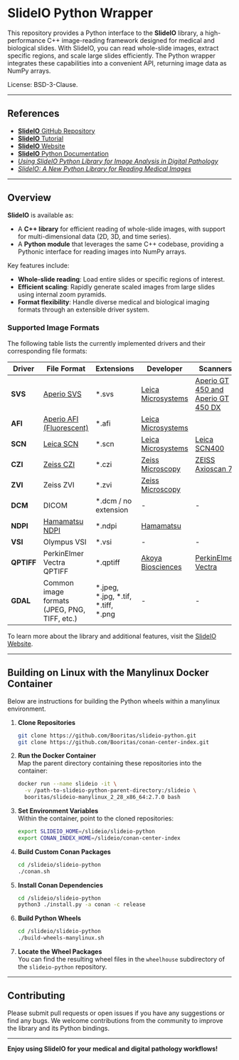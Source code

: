 # SlideIO Python Wrapper

This repository provides a Python interface to the **SlideIO** library, a high-performance C++ image-reading framework designed for medical and biological slides. With SlideIO, you can read whole-slide images, extract specific regions, and scale large slides efficiently. The Python wrapper integrates these capabilities into a convenient API, returning image data as NumPy arrays.

License:  BSD-3-Clause.

---

## References
- [**SlideIO** GitHub Repository](https://github.com/Booritas/slideio)
- [**SlideIO** Tutorial](https://github.com/Booritas/slideio-tutorial)
- [**SlideIO** Website](https://www.slideio.com)
- [**SlideIO** Python Documentation](https://www.slideio.com/sphinx/)
- [*Using SlideIO Python Library for Image Analysis in Digital Pathology*](https://blog.gopenai.com/using-slideio-python-library-for-image-analysis-in-digital-pathology-ea9e71a4b430)
- [*SlideIO: A New Python Library for Reading Medical Images*](https://towardsdatascience.com/slideio-a-new-python-library-for-reading-medical-images-11858a522059)

---

## Overview

**SlideIO** is available as:
- A **C++ library** for efficient reading of whole-slide images, with support for multi-dimensional data (2D, 3D, and time series).
- A **Python module** that leverages the same C++ codebase, providing a Pythonic interface for reading images into NumPy arrays.

Key features include:
- **Whole-slide reading**: Load entire slides or specific regions of interest.  
- **Efficient scaling**: Rapidly generate scaled images from large slides using internal zoom pyramids.  
- **Format flexibility**: Handle diverse medical and biological imaging formats through an extensible driver system.

### Supported Image Formats

The following table lists the currently implemented drivers and their corresponding file formats:

| **Driver** | **File Format** | **Extensions** | **Developer** | **Scanners** |
|------------|-----------------|----------------|---------------|--------------|
| **SVS**    | [Aperio SVS](https://www.leicabiosystems.com/en-de/digital-pathology/manage/aperio-imagescope/) | *.svs | [Leica Microsystems](https://www.leicabiosystems.com/) | [Aperio GT 450 and Aperio GT 450 DX](https://www.leicabiosystems.com/en-de/digital-pathology/scan/) |
| **AFI**    | [Aperio AFI (Fluorescent)](https://www.pathologynews.com/fileformats/leica-afi/) | *.afi | [Leica Microsystems](https://www.leicabiosystems.com/) |  |
| **SCN**    | [Leica SCN](https://www.leica-microsystems.com/) | *.scn | [Leica Microsystems](https://www.leicabiosystems.com/) | [Leica SCN400](https://www.leicabiosystems.com/en-de/news-events/leica-microsystems-launches-scn400-f-combined-fluorescence-and-brightfield-slide/) |
| **CZI**    | [Zeiss CZI](https://www.zeiss.com/microscopy/en/products/software/zeiss-zen/czi-image-file-format.html) | *.czi | [Zeiss Microscopy](https://www.zeiss.com/microscopy/en/home.html?vaURL=www.zeiss.com/microscopy) | [ZEISS Axioscan 7](https://www.zeiss.com/microscopy/en/products/imaging-systems/axioscan-for-biology.html) |
| **ZVI**    | Zeiss ZVI | *.zvi | [Zeiss Microscopy](https://www.zeiss.com/microscopy/en/home.html?vaURL=www.zeiss.com/microscopy) |  |
| **DCM**    | DICOM | *.dcm / no extension | - | - |
| **NDPI**   | [Hamamatsu NDPI](https://www.hamamatsu.com/eu/en/product/life-science-and-medical-systems/digital-slide-scanner/U12388-01.html) | *.ndpi | [Hamamatsu](https://www.hamamatsu.com/eu/en.html) |  |
| **VSI**    | Olympus VSI | *.vsi | - | - |
| **QPTIFF** | PerkinElmer Vectra QPTIFF | *.qptiff | [Akoya Biosciences](https://www.akoyabio.com/software-data-analysis/) | [PerkinElmer Vectra](https://www.akoyabio.com/phenoimager/instruments/vectra-3-0/) |
| **GDAL**   | Common image formats (JPEG, PNG, TIFF, etc.) | *.jpeg, *.jpg, *.tif, *.tiff, *.png | - | - |

To learn more about the library and additional features, visit the [SlideIO Website](https://booritas.github.io/slideio/).

---

## Building on Linux with the Manylinux Docker Container

Below are instructions for building the Python wheels within a manylinux environment.

1. **Clone Repositories**  
   ```bash
   git clone https://github.com/Booritas/slideio-python.git
   git clone https://github.com/Booritas/conan-center-index.git
   ```

2. **Run the Docker Container**  
   Map the parent directory containing these repositories into the container:
   ```bash
   docker run --name slideio -it \
     -v /path-to-slideio-python-parent-directory:/slideio \
     booritas/slideio-manylinux_2_28_x86_64:2.7.0 bash
   ```

3. **Set Environment Variables**  
   Within the container, point to the cloned repositories:
   ```bash
   export SLIDEIO_HOME=/slideio/slideio-python
   export CONAN_INDEX_HOME=/slideio/conan-center-index
   ```

4. **Build Custom Conan Packages**  
   ```bash
   cd /slideio/slideio-python
   ./conan.sh
   ```

5. **Install Conan Dependencies**  
   ```bash
   cd /slideio/slideio-python
   python3 ./install.py -a conan -c release
   ```

6. **Build Python Wheels**  
   ```bash
   cd /slideio/slideio-python
   ./build-wheels-manylinux.sh
   ```

7. **Locate the Wheel Packages**  
   You can find the resulting wheel files in the `wheelhouse` subdirectory of the `slideio-python` repository.

---

## Contributing
Please submit pull requests or open issues if you have any suggestions or find any bugs. We welcome contributions from the community to improve the library and its Python bindings.

---

**Enjoy using SlideIO for your medical and digital pathology workflows!**